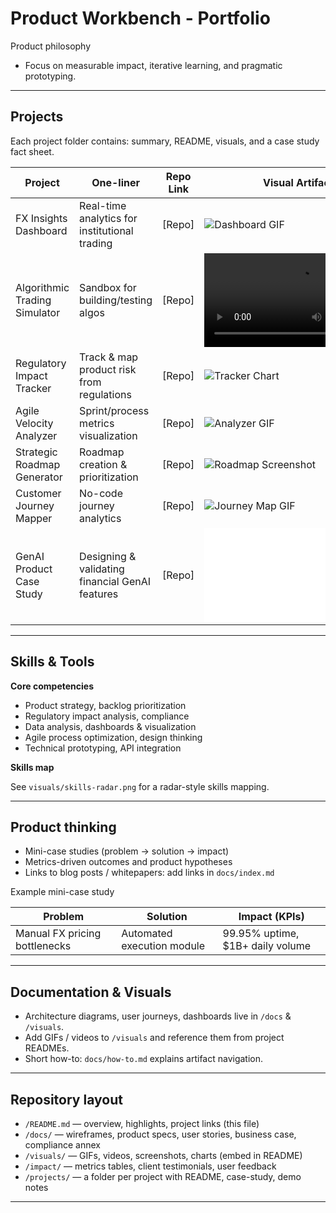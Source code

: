# Product Workbench - Portfolio

Product philosophy

- Focus on measurable impact, iterative learning, and pragmatic prototyping.

---

## Projects

Each project folder contains: summary, README, visuals, and a case study fact sheet.

| Project | One-liner | Repo Link | Visual Artifact |
| ------- | --------- | --------- | --------------- |
| FX Insights Dashboard | Real-time analytics for institutional trading | [Repo] | ![Dashboard GIF](visuals/dashboard.gif)
| Algorithmic Trading Simulator | Sandbox for building/testing algos | [Repo] | ![Simulator Video](visuals/simulator.mp4)
| Regulatory Impact Tracker | Track & map product risk from regulations | [Repo] | ![Tracker Chart](visuals/tracker-chart.png)
| Agile Velocity Analyzer | Sprint/process metrics visualization | [Repo] | ![Analyzer GIF](visuals/analyzer.gif)
| Strategic Roadmap Generator | Roadmap creation & prioritization | [Repo] | ![Roadmap Screenshot](visuals/roadmap.png)
| Customer Journey Mapper | No-code journey analytics | [Repo] | ![Journey Map GIF](visuals/journey.gif)
| GenAI Product Case Study | Designing & validating financial GenAI features | [Repo] | ![Case Deck](visuals/case-deck.pdf)

---

## Skills & Tools

**Core competencies**

- Product strategy, backlog prioritization
- Regulatory impact analysis, compliance
- Data analysis, dashboards & visualization
- Agile process optimization, design thinking
- Technical prototyping, API integration

**Skills map**

See `visuals/skills-radar.png` for a radar-style skills mapping.

---

## Product thinking

- Mini-case studies (problem → solution → impact)
- Metrics-driven outcomes and product hypotheses
- Links to blog posts / whitepapers: add links in `docs/index.md`

Example mini-case study

| Problem | Solution | Impact (KPIs) |
| ------- | -------- | ------------- |
| Manual FX pricing bottlenecks | Automated execution module | 99.95% uptime, $1B+ daily volume |

---

## Documentation & Visuals

- Architecture diagrams, user journeys, dashboards live in `/docs` & `/visuals`.
- Add GIFs / videos to `/visuals` and reference them from project READMEs.
- Short how-to: `docs/how-to.md` explains artifact navigation.

---

## Repository layout

- `/README.md` — overview, highlights, project links (this file)
- `/docs/` — wireframes, product specs, user stories, business case, compliance annex
- `/visuals/` — GIFs, videos, screenshots, charts (embed in README)
- `/impact/` — metrics tables, client testimonials, user feedback
- `/projects/` — a folder per project with README, case-study, demo notes

---
